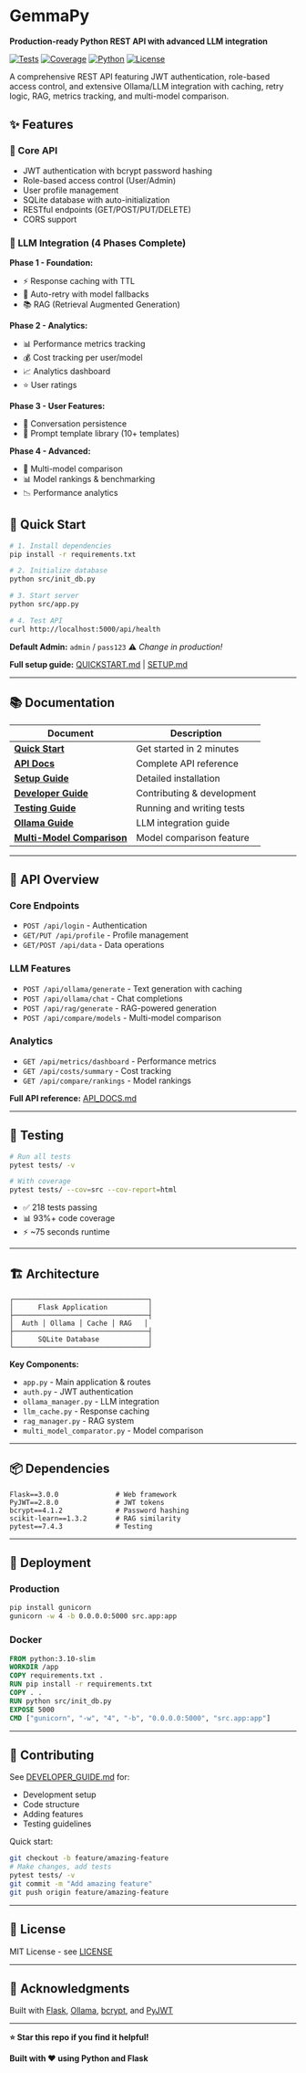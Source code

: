 # GemmaPy

**Production-ready Python REST API with advanced LLM integration**

[![Tests](https://img.shields.io/badge/tests-218%20passing-success)](tests/)
[![Coverage](https://img.shields.io/badge/coverage-93%25-brightgreen)](tests/)
[![Python](https://img.shields.io/badge/python-3.8%2B-blue)](https://www.python.org/)
[![License](https://img.shields.io/badge/license-MIT-blue.svg)](LICENSE)

A comprehensive REST API featuring JWT authentication, role-based access control, and extensive Ollama/LLM integration with caching, retry logic, RAG, metrics tracking, and multi-model comparison.

## ✨ Features

### 🔐 Core API
- JWT authentication with bcrypt password hashing
- Role-based access control (User/Admin)
- User profile management
- SQLite database with auto-initialization
- RESTful endpoints (GET/POST/PUT/DELETE)
- CORS support

### 🤖 LLM Integration (4 Phases Complete)

**Phase 1 - Foundation:**
- ⚡ Response caching with TTL
- 🔁 Auto-retry with model fallbacks
- 📚 RAG (Retrieval Augmented Generation)

**Phase 2 - Analytics:**
- 📊 Performance metrics tracking
- 💰 Cost tracking per user/model
- 📈 Analytics dashboard
- ⭐ User ratings

**Phase 3 - User Features:**
- 💬 Conversation persistence
- 📝 Prompt template library (10+ templates)

**Phase 4 - Advanced:**
- 🔄 Multi-model comparison
- 📊 Model rankings & benchmarking
- 📉 Performance analytics

## 🚀 Quick Start

```bash
# 1. Install dependencies
pip install -r requirements.txt

# 2. Initialize database
python src/init_db.py

# 3. Start server
python src/app.py

# 4. Test API
curl http://localhost:5000/api/health
```

**Default Admin:** `admin` / `pass123` ⚠️ *Change in production!*

**Full setup guide:** [QUICKSTART.md](QUICKSTART.md) | [SETUP.md](SETUP.md)

---

## 📚 Documentation

| Document | Description |
|----------|-------------|
| [**Quick Start**](QUICKSTART.md) | Get started in 2 minutes |
| [**API Docs**](API_DOCS.md) | Complete API reference |
| [**Setup Guide**](SETUP.md) | Detailed installation |
| [**Developer Guide**](DEVELOPER_GUIDE.md) | Contributing & development |
| [**Testing Guide**](TESTING.md) | Running and writing tests |
| [**Ollama Guide**](OLLAMA_GUIDE.md) | LLM integration guide |
| [**Multi-Model Comparison**](MULTI_MODEL_COMPARISON.md) | Model comparison feature |

---

## 📡 API Overview

### Core Endpoints
- `POST /api/login` - Authentication
- `GET/PUT /api/profile` - Profile management
- `GET/POST /api/data` - Data operations

### LLM Features
- `POST /api/ollama/generate` - Text generation with caching
- `POST /api/ollama/chat` - Chat completions
- `POST /api/rag/generate` - RAG-powered generation
- `POST /api/compare/models` - Multi-model comparison

### Analytics
- `GET /api/metrics/dashboard` - Performance metrics
- `GET /api/costs/summary` - Cost tracking
- `GET /api/compare/rankings` - Model rankings

**Full API reference:** [API_DOCS.md](API_DOCS.md)

---

## 🧪 Testing

```bash
# Run all tests
pytest tests/ -v

# With coverage
pytest tests/ --cov=src --cov-report=html
```

- ✅ 218 tests passing
- 📊 93%+ code coverage
- ⚡ ~75 seconds runtime

---

## 🏗️ Architecture

```
┌─────────────────────────────────┐
│      Flask Application          │
├─────────────────────────────────┤
│  Auth │ Ollama │ Cache │ RAG   │
├─────────────────────────────────┤
│      SQLite Database            │
└─────────────────────────────────┘
```

**Key Components:**
- `app.py` - Main application & routes
- `auth.py` - JWT authentication
- `ollama_manager.py` - LLM integration
- `llm_cache.py` - Response caching
- `rag_manager.py` - RAG system
- `multi_model_comparator.py` - Model comparison

---

## 📦 Dependencies

```
Flask==3.0.0              # Web framework
PyJWT==2.8.0              # JWT tokens
bcrypt==4.1.2             # Password hashing
scikit-learn==1.3.2       # RAG similarity
pytest==7.4.3             # Testing
```

---

## 🚢 Deployment

### Production
```bash
pip install gunicorn
gunicorn -w 4 -b 0.0.0.0:5000 src.app:app
```

### Docker
```dockerfile
FROM python:3.10-slim
WORKDIR /app
COPY requirements.txt .
RUN pip install -r requirements.txt
COPY . .
RUN python src/init_db.py
EXPOSE 5000
CMD ["gunicorn", "-w", "4", "-b", "0.0.0.0:5000", "src.app:app"]
```

---

## 🤝 Contributing

See [DEVELOPER_GUIDE.md](DEVELOPER_GUIDE.md) for:
- Development setup
- Code structure
- Adding features
- Testing guidelines

Quick start:
```bash
git checkout -b feature/amazing-feature
# Make changes, add tests
pytest tests/ -v
git commit -m "Add amazing feature"
git push origin feature/amazing-feature
```

---

## 📄 License

MIT License - see [LICENSE](LICENSE)

---

## 🙏 Acknowledgments

Built with [Flask](https://flask.palletsprojects.com/), [Ollama](https://ollama.ai/), [bcrypt](https://github.com/pyca/bcrypt/), and [PyJWT](https://pyjwt.readthedocs.io/)

---

**⭐ Star this repo if you find it helpful!**

**Built with ❤️ using Python and Flask**
